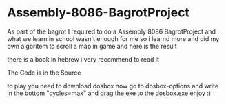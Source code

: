 # Assembly-8086-BagrotProject
As part of the bagrot I required to do a Assembly 8086 BagrotProject and what we learn in school wasn't enough for me so i learnd more and did my own algoritem to scroll a map in game and here is the result

there is a book in hebrew i very recommend to read it

The Code is in the Source

to play you need to download dosbox
now go to dosbox-options
and write in the bottom "cycles=max"
and drag the exe to the dosbox.exe
enjoy :)
